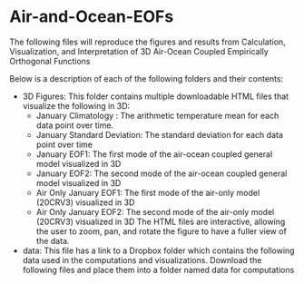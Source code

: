 # Air-and-Ocean-EOFs

The following files will reproduce the figures and results from Calculation, Visualization, and Interpretation of 3D Air-Ocean Coupled Empirically Orthogonal Functions

Below is a description of each of the following folders and their contents:

- 3D Figures: This folder contains multiple downloadable HTML files that visualize the following in 3D:
  - January Climatology : The arithmetic temperature mean for each data point over time.
  - January Standard Deviation: The standard deviation for each data point over time
  - January EOF1: The first mode of the air-ocean coupled general model visualized in 3D
  - January EOF2: The second mode of the air-ocean coupled general model visualized in 3D
  - Air Only January EOF1: The first mode of the air-only model (20CRV3) visualized in 3D
  - Air Only January EOF2: The second mode of the air-only model (20CRV3) visualized in 3D
 The HTML files are interactive, allowing the user to zoom, pan, and rotate the figure to have a fuller view of the data.
- data: This file has a link to a Dropbox folder which contains the following data used in the computations and visualizations. Download the following files and place them into a folder named data for computations
